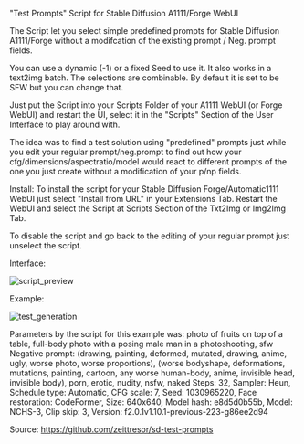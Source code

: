 "Test Prompts" Script for Stable Diffusion A1111/Forge WebUI

The Script let you select simple predefined prompts for Stable Diffusion A1111/Forge without a modifcation of the existing prompt / Neg. prompt fields.

You can use a dynamic (-1) or a fixed Seed to use it. It also works in a text2img batch. The selections are combinable. By default it is set to be SFW but you can change that.

Just put the Script into your Scripts Folder of your A1111 WebUI (or Forge WebUI) and restart the UI, select it in the "Scripts" Section of the User Interface to play around with.

The idea was to find a test solution using "predefined" prompts just while you edit your regular prompt/neg.prompt to find out how your cfg/dimensions/aspectratio/model would react to different prompts of the one you just create without a modification of your p/np fields.

Install: To install the script for your Stable Diffusion Forge/Automatic1111 WebUI just select "Install from URL" in your Extensions Tab. Restart the WebUI and select the Script at Scripts Section of the Txt2Img or Img2Img Tab.

To disable the script and go back to the editing of your regular prompt just unselect the script.

Interface:

![script_preview](https://github.com/user-attachments/assets/b3b1f623-7137-4b7f-b1fe-3abfc2b22850)

Example:

![test_generation](https://github.com/user-attachments/assets/992d6a04-abc4-4141-a773-c711569d27d7)

Parameters by the script for this example was: photo of fruits on top of a table, full-body photo with a posing male man in a photoshooting, sfw Negative prompt: (drawing, painting, deformed, mutated, drawing, anime, ugly, worse photo, worse proportions), (worse bodyshape, deformations, mutations, painting, cartoon, any worse human-body, anime, invisible head, invisible body), porn, erotic, nudity, nsfw, naked Steps: 32, Sampler: Heun, Schedule type: Automatic, CFG scale: 7, Seed: 1030965220, Face restoration: CodeFormer, Size: 640x640, Model hash: e8d5d0b55b, Model: NCHS-3, Clip skip: 3, Version: f2.0.1v1.10.1-previous-223-g86ee2d94

Source: https://github.com/zeittresor/sd-test-prompts
